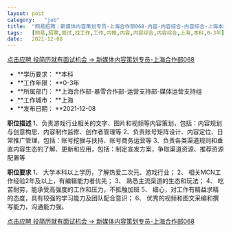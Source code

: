 ```yaml
---
layout:	post
category:	"job"
title:	"网易招聘：新媒体内容策划专员-上海合作部068-内容-内容综合-内容综合-上海本科0-3年"
tags:	[网易,招聘,面试,找工作,工作,内推,内容,内容综合,内容综合,上海,本科,0-3年]
date:	2021-12-08
---
```


[点击应聘 投简历就有面试机会 -> 新媒体内容策划专员-上海合作部068](http://mobile.bole.netease.com/bole/boleDetail?id=36681&employeeId=346f03c3cda5f04c&key=all)



- **学历要求： **本科
- **工作年限： **0-3年
- **所属部门： **上海合作部-暴雪合作部-运营支持部-媒体运营支持组
- **工作城市： **上海
- **发布日期： **2021-12-08



**职位描述**
1、负责游戏行业相关的文字、图片和视频等内容策划，包括：内容规划与创意构思、内容制作监修、创作者管理等
2、负责账号矩阵设计、内容定位、日常推广管理，包括：账号挖掘与扶持、账号商务运营等
3、负责各类渠道规则和垂直内容生态的了解、更新和应用，包括：制定宣发方案，争取渠道资源、推荐资源配置等




**职位要求**
1、	大学本科以上学历，了解热爱二次元、游戏行业；
2、	相关MCN工作经验2年及以上，有编辑能力者优先；
3、	熟悉主流渠道的生态和玩法；
4、	吃苦耐劳，能承受高强度的工作和压力，不抵触加班 
5、	细心，对工作有精益求精的态度，具有较强的学习能力及团队配合意识； 
6、	优秀的视频和图文采编和撰写能力，沟通能力强。




[点击应聘 投简历就有面试机会 -> 新媒体内容策划专员-上海合作部068](http://mobile.bole.netease.com/bole/boleDetail?id=36681&employeeId=346f03c3cda5f04c&key=all)